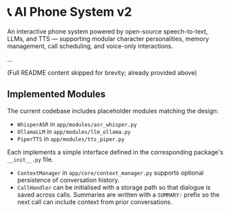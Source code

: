 # 📞 AI Phone System v2

An interactive phone system powered by open-source speech-to-text, LLMs, and TTS — supporting modular character personalities, memory management, call scheduling, and voice-only interactions.

...

(Full README content skipped for brevity; already provided above)

## Implemented Modules

The current codebase includes placeholder modules matching the design:

- `WhisperASR` in `app/modules/asr_whisper.py`
- `OllamaLLM` in `app/modules/llm_ollama.py`
- `PiperTTS` in `app/modules/tts_piper.py`

Each implements a simple interface defined in the corresponding package's `__init__.py` file.

- `ContextManager` in `app/core/context_manager.py` supports optional
  persistence of conversation history.
- `CallHandler` can be initialised with a storage path so that dialogue is
  saved across calls. Summaries are written with a `SUMMARY:` prefix so the
  next call can include context from prior conversations.
